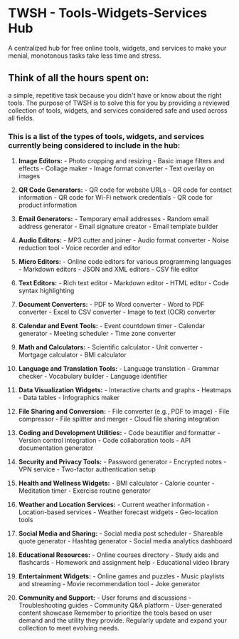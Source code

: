 # TWSH - Tools-Widgets-Services Hub
A centralized hub for free online tools, widgets, and services to make your menial, monotonous tasks take less time and stress.

## Think of all the hours spent on:
a simple, repetitive task because you didn't have or know about the right tools. The purpose of TWSH is to solve this for you by providing a reviewed collection of tools, widgets, and services considered safe and used across all fields.

### This is a list of the types of tools, widgets, and services currently being considered to include in the hub:

1. **Image Editors:** - Photo cropping and resizing - Basic image filters and effects - Collage maker - Image format converter - Text overlay on images

2. **QR Code Generators:** - QR code for website URLs - QR code for contact information - QR code for Wi-Fi network credentials - QR code for product information

3. **Email Generators:** - Temporary email addresses - Random email address generator - Email signature creator - Email template builder

4. **Audio Editors:** - MP3 cutter and joiner - Audio format converter - Noise reduction tool - Voice recorder and editor

5. **Micro Editors:** - Online code editors for various programming languages - Markdown editors - JSON and XML editors - CSV file editor

6. **Text Editors:** - Rich text editor - Markdown editor - HTML editor - Code syntax highlighting

7. **Document Converters:** - PDF to Word converter - Word to PDF converter - Excel to CSV converter - Image to text (OCR) converter

8. **Calendar and Event Tools:** - Event countdown timer - Calendar generator - Meeting scheduler - Time zone converter

9. **Math and Calculators:** - Scientific calculator - Unit converter - Mortgage calculator - BMI calculator

10. **Language and Translation Tools:** - Language translation - Grammar checker - Vocabulary builder - Language identifier

11. **Data Visualization Widgets:** - Interactive charts and graphs - Heatmaps - Data tables - Infographics maker

12. **File Sharing and Conversion:** - File converter (e.g., PDF to image) - File compressor - File splitter and merger - Cloud file sharing integration

13. **Coding and Development Utilities:** - Code beautifier and formatter - Version control integration - Code collaboration tools - API documentation generator

14. **Security and Privacy Tools:** - Password generator - Encrypted notes - VPN service - Two-factor authentication setup

15. **Health and Wellness Widgets:** - BMI calculator - Calorie counter - Meditation timer - Exercise routine generator

16. **Weather and Location Services:** - Current weather information - Location-based services - Weather forecast widgets - Geo-location tools

17. **Social Media and Sharing:** - Social media post scheduler - Shareable quote generator - Hashtag generator - Social media analytics dashboard

18. **Educational Resources:** - Online courses directory - Study aids and flashcards - Homework and assignment help - Educational video library

19. **Entertainment Widgets:** - Online games and puzzles - Music playlists and streaming - Movie recommendation tool - Joke generator 

20. **Community and Support:** - User forums and discussions - Troubleshooting guides - Community Q&A platform - User-generated content showcase Remember to prioritize the tools based on user demand and the utility they provide. Regularly update and expand your collection to meet evolving needs.
